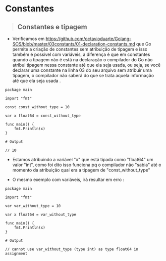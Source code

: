 # Constantes

> ## Constantes e tipagem 


- Verificamos em https://github.com/octavioduarte/Golang-SOS/blob/master/03constants/01-declaration-constants.md que 
Go permite a criação de constantes sem atribuição de tipagem e isso também é possível com variáveis, a diferença é que em constantes quando a tipagem não é está na declaração o compilador do Go não atribui tipagem nessa constante até que ela seja usada, ou seja, se você declarar uma constante na linha 03 do seu arquivo sem atribuir uma tipagem, o compilador não saberá do que se trata aquela informação até que ela seja usada .


```code
package main

import "fmt"

const const_without_type = 10

var x float64 = const_without_type

func main() {
	fmt.Println(x)
}

# Output

// 10
```

- Estamos atribuindo a variável "x" que está tipada como "float64" um valor "int", como foi dito isso funciona pq o compilador não "sabia" até o momento da atribuição qual era a tipagem de "const_without_type"


- O mesmo exemplo com variáveis, irá resultar em erro :  

```code
package main

import "fmt"

var var_without_type = 10

var x float64 = var_without_type

func main() {
	fmt.Println(x)
}

# Output

// cannot use var_without_type (type int) as type float64 in assignment
```